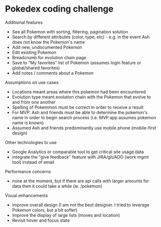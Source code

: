 # Pokedex coding challenge

Additional features

- See all Pokemon with sorting, filtering, pagination solution
- Search by different attributes (color, type, etc) - e.g. in the event Ash does not know the Pokemon's name
- Add new, undocumented Pokemon
- Edit existing Pokemon
- Breadcrumb for evolution chain page
- Save to "My favorites" list of Pokemon (assumes login feature or global/shared favorites)
- Add notes / comments about a Pokemon

Assumptions on use cases

- Locations meant areas where this pokemon had been encountered
- Evolution type meant evolution chain with the Pokemon that evolve to and from one another
- Spelling of Pokemmon must be correct in order to receive a result
- For MVP: Ash and friends must be able to determine the pokemon's name in order to begin search process (i.e. MVP app assumes pokemon name is known)
- Assumed Ash and friends predominantly use mobile phone (mobile-first design)

Other technologies to use

- Google Analytics or comparable tool to get critical site usage data
- integrate the "give feedback" feature with JIRA/git/ADO (work mgmt tool) instead of email

Performance concerns

- none at the moment, but if there are api calls with larger amounts for data then it could take a while (ie. /pokemon)

Visual enhancements

- Improve overall design (I am not the best designer. I tried to leverage Pokemon colors, but a bit softer)
- Improve the display of large lists (moves and location)
- Revisit hover and focus state
